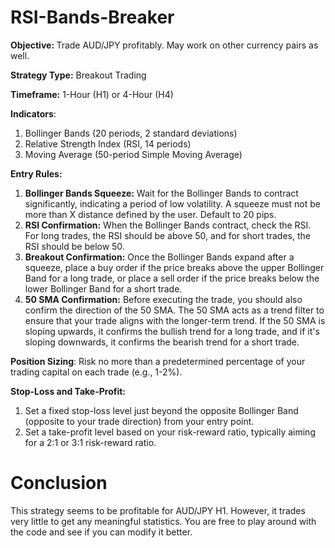 # RSI-Bands-Breaker

<b>Objective: </b> Trade AUD/JPY profitably. May work on other currency pairs as well.

<b>Strategy Type:</b> Breakout Trading

<b>Timeframe:</b> 1-Hour (H1) or 4-Hour (H4)

<b>Indicators</b>:
1. Bollinger Bands (20 periods, 2 standard deviations)
2. Relative Strength Index (RSI, 14 periods)
3. Moving Average (50-period Simple Moving Average)

<b>Entry Rules:</b>
1. <b>Bollinger Bands Squeeze:</b> Wait for the Bollinger Bands to contract significantly, indicating a period of low volatility. A squeeze must not be more than X distance defined by the user. Default to 20 pips.
2. <b>RSI Confirmation:</b> When the Bollinger Bands contract, check the RSI. For long trades, the RSI should be above 50, and for short trades, the RSI should be below 50.
3. <b>Breakout Confirmation:</b> Once the Bollinger Bands expand after a squeeze, place a buy order if the price breaks above the upper Bollinger Band for a long trade, or place a sell order if the price breaks below the lower Bollinger Band for a short trade.
4. <b>50 SMA Confirmation:</b> Before executing the trade, you should also confirm the direction of the 50 SMA. The 50 SMA acts as a trend filter to ensure that your trade aligns with the longer-term trend. If the 50 SMA is sloping upwards, it confirms the bullish trend for a long trade, and if it's sloping downwards, it confirms the bearish trend for a short trade.

<b>Position Sizing</b>: Risk no more than a predetermined percentage of your trading capital on each trade (e.g., 1-2%).

<b>Stop-Loss and Take-Profit:</b>
1. Set a fixed stop-loss level just beyond the opposite Bollinger Band (opposite to your trade direction) from your entry point.
2. Set a take-profit level based on your risk-reward ratio, typically aiming for a 2:1 or 3:1 risk-reward ratio.

<H1>Conclusion</H1>
This strategy seems to be profitable for AUD/JPY H1. However, it trades very little to get any meaningful statistics.
You are free to play around with the code and see if you can modify it better.

